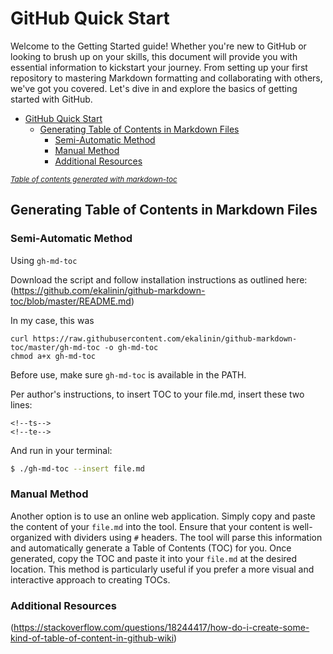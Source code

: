 # GitHub Quick Start 

Welcome to the Getting Started guide! Whether you're new to GitHub or looking to brush up on your skills, this document will provide you with essential information to kickstart your journey. From setting up your first repository to mastering Markdown formatting and collaborating with others, we've got you covered. Let's dive in and explore the basics of getting started with GitHub.


- [GitHub Quick Start](#github-quick-start)
  * [Generating Table of Contents in Markdown Files](#generating-table-of-contents-in-markdown-files)
    + [Semi-Automatic Method](#semi-automatic-method)
    + [Manual Method](#manual-method)
    + [Additional Resources](#additional-resources)

<small><i><a href='http://ecotrust-canada.github.io/markdown-toc/'>Table of contents generated with markdown-toc</a></i></small>


## Generating Table of Contents in Markdown Files

### Semi-Automatic Method

Using `gh-md-toc`

Download the script and follow installation instructions as outlined here:
(https://github.com/ekalinin/github-markdown-toc/blob/master/README.md)

In my case, this was

```
curl https://raw.githubusercontent.com/ekalinin/github-markdown-toc/master/gh-md-toc -o gh-md-toc
chmod a+x gh-md-toc
```

Before use, make sure `gh-md-toc` is available in the PATH.

Per author's instructions, to insert TOC to your file.md, insert these two lines:

```
<!--ts-->
<!--te-->
```

And run in your terminal:

```bash
$ ./gh-md-toc --insert file.md
```

### Manual Method

Another option is to use an online web application. Simply copy and paste the content of your `file.md` into the tool. Ensure that your content is well-organized with dividers using `#` headers. The tool will parse this information and automatically generate a Table of Contents (TOC) for you. Once generated, copy the TOC and paste it into your `file.md` at the desired location. This method is particularly useful if you prefer a more visual and interactive approach to creating TOCs.


### Additional Resources

(https://stackoverflow.com/questions/18244417/how-do-i-create-some-kind-of-table-of-content-in-github-wiki)